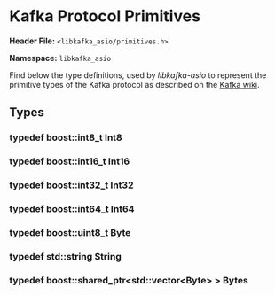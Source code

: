 
Kafka Protocol Primitives
=========================

**Header File:** `<libkafka_asio/primitives.h>`

**Namespace:** `libkafka_asio`

Find below the type definitions, used by _libkafka-asio_ to represent the
primitive types of the Kafka protocol as described on the
[Kafka wiki](https://cwiki.apache.org/confluence/display/KAFKA/A+Guide+To+The+Kafka+Protocol#AGuideToTheKafkaProtocol-ProtocolPrimitiveTypes).

Types
-----

### typedef boost::int8_t **Int8**

### typedef boost::int16_t **Int16**

### typedef boost::int32_t **Int32**

### typedef boost::int64_t **Int64**

### typedef boost::uint8_t **Byte**

### typedef std::string **String**

### typedef boost::shared_ptr<std::vector<Byte\> \> **Bytes**